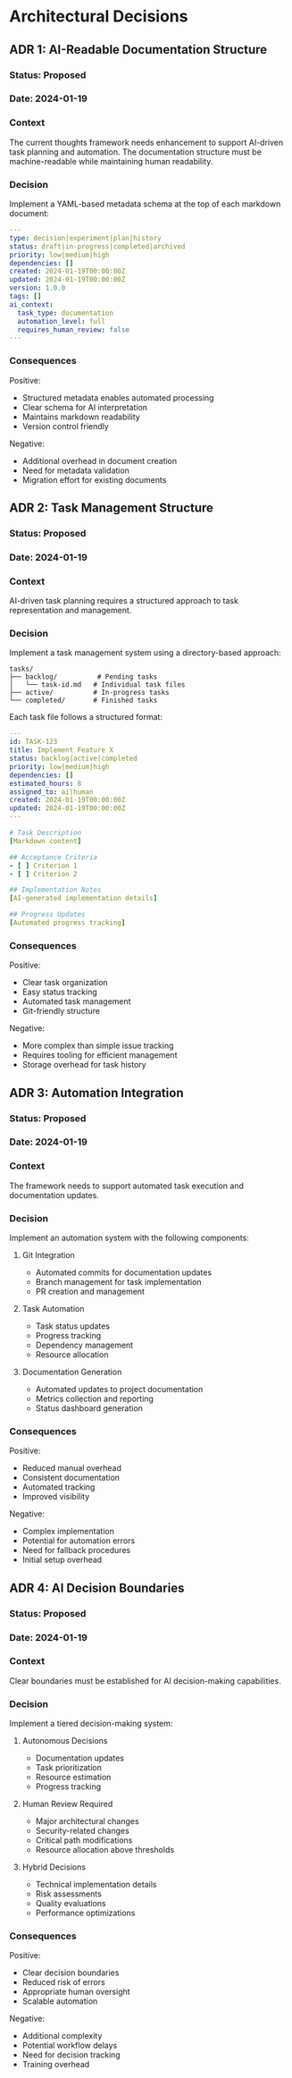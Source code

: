 # Architectural Decisions

## ADR 1: AI-Readable Documentation Structure

### Status: Proposed
### Date: 2024-01-19

### Context
The current thoughts framework needs enhancement to support AI-driven task planning and automation. The documentation structure must be machine-readable while maintaining human readability.

### Decision
Implement a YAML-based metadata schema at the top of each markdown document:

```yaml
---
type: decision|experiment|plan|history
status: draft|in-progress|completed|archived
priority: low|medium|high
dependencies: []
created: 2024-01-19T00:00:00Z
updated: 2024-01-19T00:00:00Z
version: 1.0.0
tags: []
ai_context:
  task_type: documentation
  automation_level: full
  requires_human_review: false
---
```

### Consequences
Positive:
- Structured metadata enables automated processing
- Clear schema for AI interpretation
- Maintains markdown readability
- Version control friendly

Negative:
- Additional overhead in document creation
- Need for metadata validation
- Migration effort for existing documents

## ADR 2: Task Management Structure

### Status: Proposed
### Date: 2024-01-19

### Context
AI-driven task planning requires a structured approach to task representation and management.

### Decision
Implement a task management system using a directory-based approach:

```
tasks/
├── backlog/          # Pending tasks
│   └── task-id.md   # Individual task files
├── active/          # In-progress tasks
└── completed/       # Finished tasks
```

Each task file follows a structured format:
```yaml
---
id: TASK-123
title: Implement Feature X
status: backlog|active|completed
priority: low|medium|high
dependencies: []
estimated_hours: 8
assigned_to: ai|human
created: 2024-01-19T00:00:00Z
updated: 2024-01-19T00:00:00Z
---

# Task Description
[Markdown content]

## Acceptance Criteria
- [ ] Criterion 1
- [ ] Criterion 2

## Implementation Notes
[AI-generated implementation details]

## Progress Updates
[Automated progress tracking]
```

### Consequences
Positive:
- Clear task organization
- Easy status tracking
- Automated task management
- Git-friendly structure

Negative:
- More complex than simple issue tracking
- Requires tooling for efficient management
- Storage overhead for task history

## ADR 3: Automation Integration

### Status: Proposed
### Date: 2024-01-19

### Context
The framework needs to support automated task execution and documentation updates.

### Decision
Implement an automation system with the following components:

1. Git Integration
   - Automated commits for documentation updates
   - Branch management for task implementation
   - PR creation and management

2. Task Automation
   - Task status updates
   - Progress tracking
   - Dependency management
   - Resource allocation

3. Documentation Generation
   - Automated updates to project documentation
   - Metrics collection and reporting
   - Status dashboard generation

### Consequences
Positive:
- Reduced manual overhead
- Consistent documentation
- Automated tracking
- Improved visibility

Negative:
- Complex implementation
- Potential for automation errors
- Need for fallback procedures
- Initial setup overhead

## ADR 4: AI Decision Boundaries

### Status: Proposed
### Date: 2024-01-19

### Context
Clear boundaries must be established for AI decision-making capabilities.

### Decision
Implement a tiered decision-making system:

1. Autonomous Decisions
   - Documentation updates
   - Task prioritization
   - Resource estimation
   - Progress tracking

2. Human Review Required
   - Major architectural changes
   - Security-related changes
   - Critical path modifications
   - Resource allocation above thresholds

3. Hybrid Decisions
   - Technical implementation details
   - Risk assessments
   - Quality evaluations
   - Performance optimizations

### Consequences
Positive:
- Clear decision boundaries
- Reduced risk of errors
- Appropriate human oversight
- Scalable automation

Negative:
- Additional complexity
- Potential workflow delays
- Need for decision tracking
- Training overhead
